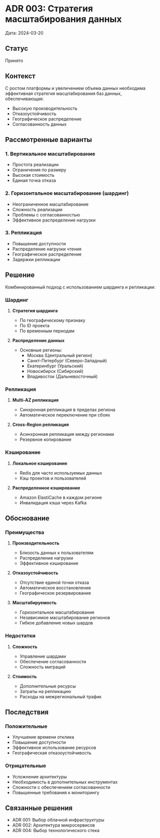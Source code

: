 # ADR 003: Стратегия масштабирования данных

Дата: 2024-03-20

## Статус
Принято

## Контекст
С ростом платформы и увеличением объема данных необходима эффективная стратегия масштабирования баз данных, обеспечивающая:
- Высокую производительность
- Отказоустойчивость
- Географическое распределение
- Согласованность данных

## Рассмотренные варианты

### 1. Вертикальное масштабирование
- Простота реализации
- Ограничения по размеру
- Высокая стоимость
- Единая точка отказа

### 2. Горизонтальное масштабирование (шардинг)
- Неограниченное масштабирование
- Сложность реализации
- Проблемы с согласованностью
- Эффективное распределение нагрузки

### 3. Репликация
- Повышение доступности
- Распределение нагрузки чтения
- Географическое распределение
- Задержки репликации

## Решение
Комбинированный подход с использованием шардинга и репликации:

### Шардинг
1. **Стратегия шардинга**
   - По географическому признаку
   - По ID проекта
   - По временным периодам

2. **Распределение данных**
   - Основные регионы:
     * Москва (Центральный регион)
     * Санкт-Петербург (Северо-Западный)
     * Екатеринбург (Уральский)
     * Новосибирск (Сибирский)
     * Владивосток (Дальневосточный)

### Репликация
1. **Multi-AZ репликация**
   - Синхронная репликация в пределах региона
   - Автоматическое переключение при сбоях

2. **Cross-Region репликация**
   - Асинхронная репликация между регионами
   - Резервное копирование

### Кэширование
1. **Локальное кэширование**
   - Redis для часто используемых данных
   - Кэш проектов и пользователей

2. **Распределенное кэширование**
   - Amazon ElastiCache в каждом регионе
   - Инвалидация кэша через Kafka

## Обоснование

### Преимущества
1. **Производительность**
   - Близость данных к пользователям
   - Распределение нагрузки
   - Эффективное кэширование

2. **Отказоустойчивость**
   - Отсутствие единой точки отказа
   - Автоматическое восстановление
   - Географическое резервирование

3. **Масштабируемость**
   - Горизонтальное масштабирование
   - Независимое масштабирование регионов
   - Гибкое добавление новых шардов

### Недостатки
1. **Сложность**
   - Управление шардами
   - Обеспечение согласованности
   - Сложность миграций

2. **Стоимость**
   - Дополнительные ресурсы
   - Затраты на репликацию
   - Расходы на межрегиональный трафик

## Последствия

### Положительные
- Улучшение времени отклика
- Повышение доступности
- Эффективное использование ресурсов
- Географическая отказоустойчивость

### Отрицательные
- Усложнение архитектуры
- Необходимость в дополнительных инструментах
- Сложности с обеспечением согласованности
- Повышенные требования к мониторингу

## Связанные решения
- ADR 001: Выбор облачной инфраструктуры
- ADR 002: Архитектура микросервисов
- ADR 004: Выбор технологического стека
